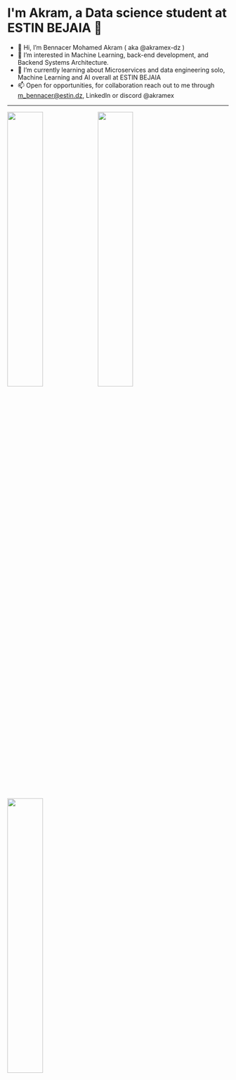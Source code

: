 
# I'm Akram, a Data science student at ESTIN BEJAIA 👋

- 👋 Hi, I’m Bennacer Mohamed Akram ( aka @akramex-dz ) 
- 👀 I’m interested in Machine Learning, back-end development, and Backend Systems Architecture.
- 🌱 I’m currently learning about Microservices and data engineering solo, Machine Learning and AI overall at ESTIN BEJAIA 
- 📫 Open for opportunities, for collaboration reach out to me through m_bennacer@estin.dz, LinkedIn or discord @akramex

<hr>

<img  width="40%" src="https://github-readme-stats.vercel.app/api?username=akramex-dz&show_icons=true&count_private=true"/>
<img  width="40%" src="https://github-readme-stats.vercel.app/api/top-langs/?username=akramex-dz&layout=compact" />
<img  width="40%" src="https://github-readme-streak-stats.herokuapp.com/?user=akramex-dz&hide_border=false" />

<!---
akramex-dz/akramex-dz is a ✨ special ✨ repository because its `README.md` (this file) appears on your GitHub profile.
You can click the Preview link to take a look at your changes.
--->
